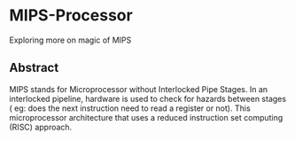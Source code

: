 
# MIPS-Processor

Exploring more on magic of MIPS

## Abstract
MIPS stands for Microprocessor without Interlocked Pipe Stages.
In an interlocked pipeline, hardware is used to check for hazards between stages ( eg: does the next instruction need to read a register or not).
This microprocessor architecture that uses a reduced instruction set computing (RISC) approach.

